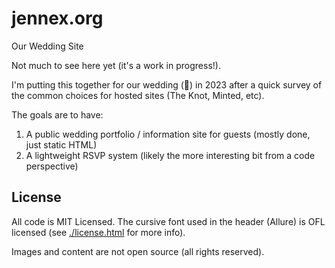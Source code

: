 # jennex.org

Our Wedding Site

Not much to see here yet (it's a work in progress!).

I'm putting this together for our wedding (:tada:) in 2023 after a
quick survey of the common choices for hosted sites (The Knot, Minted,
etc).

The goals are to have:

1. A public wedding portfolio / information site for guests (mostly
   done, just static HTML)
2. A lightweight RSVP system (likely the more interesting bit from a
   code perspective)

## License

All code is MIT Licensed. The cursive font used in the header (Allure)
is OFL licensed (see [./license.html](./license.html) for more info).

Images and content are not open source (all rights reserved).
